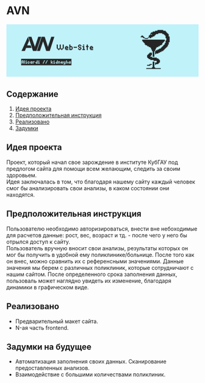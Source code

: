 # AVN

![snake](/img/snake.png)

## Содержание

1. [Идея проекта](#Идея-проекта)
2. [Предположительная инструкция](#Предположительная-инструкция)
3. [Реализовано](#Реализовано)
3. [Задумки](#Задумки)

## Идея проекта

Проект, который начал свое зарождение в институте КубГАУ под предлогом сайта для помощи всем желающим, следить за своим здоровьем.\
Идея заключалась в том, что благодаря нашему сайту каждый человек смог бы анализировать свои анализы, в каком состоянии они находятся.

## Предположительная инструкция

Пользователю необходимо авторизироваться, внести вне небоходимые для расчетов данные: рост, вес, возраст и тд. - после чего у него бы отрылся доступ к сайту.\
Пользователь вручную вносит свои анализы, результаты которых он мог бы получить в удобной ему поликлинике/больнице. После того как он внес, можно сравнить их с референсными значениями. Данные значения мы берем с различных поликлиник, которые сотрудничают с нашим сайтом. После определенного срока заполнения данных, пользоваль может наглядно увидеть их изменение, благодаря динамики в графическом виде.

## Реализовано

- Предварительный макет сайта.
- N-ая часть frontend. 

## Задумки на будущее

- Автоматизация заполнения своих данных. Сканирование предоставленных анализов.
- Взаимодействие с большими количествами поликлиник.
